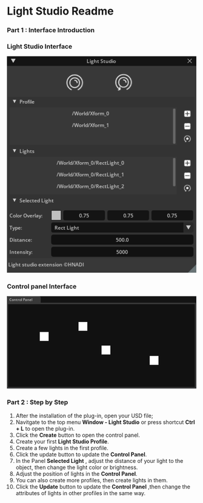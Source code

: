 # Light Studio Readme
### Part 1 : Interface Introduction
### Light Studio Interface
<div align=left><img width = '500' src =exts\hnadi.light_studio\data\light-studio-panel.png/></div>

### Control panel Interface
<div align=left><img width = '500' src =exts\hnadi.light_studio\data\control-panel.png/></div>

### Part 2 : Step by Step
1. After the installation of the plug-in, open your USD file;
2. Navitgate to the top menu **Window - Light Studio** or press shortcut **Ctrl + L** to open the plug-in.
3. Click the **Create** button to open the control panel.
4. Create your first **Light Studio Profile**.
5. Create a few lights in the first profile.
6. Click the update button to update the **Control Panel**.
7. In the Panel **Selected Light** , adjust the distance of your light to the object, then change the light color or brightness.
8. Adjust the position of lights in the **Control Panel**.
9. You can also create more profiles, then create lights in them.
10. Click the **Update** button to update the **Control Panel** ,then change the attributes of lights in other profiles in the same way.
